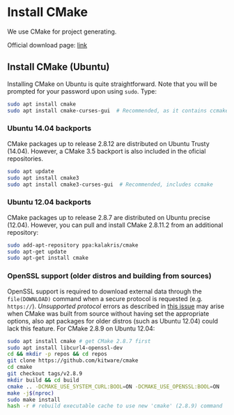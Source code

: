 # Install CMake

We use CMake for project generating.

Official download page: [link](https://cmake.org/download/)

## Install CMake (Ubuntu)

Installing CMake on Ubuntu is quite straightforward. Note that you will be prompted for your password upon using `sudo`. Type:

```bash
sudo apt install cmake
sudo apt install cmake-curses-gui  # Recommended, as it contains ccmake.
```

### Ubuntu 14.04 backports

CMake packages up to release 2.8.12 are distributed on Ubuntu Trusty (14.04). However, a CMake 3.5 backport is also included in the oficial repositories.

```bash
sudo apt update
sudo apt install cmake3
sudo apt install cmake3-curses-gui  # Recommended, includes ccmake
```

### Ubuntu 12.04 backports

CMake packages up to release 2.8.7 are distributed on Ubuntu precise (12.04). However, you can pull and install CMake 2.8.11.2 from an additional repository:

```bash
sudo add-apt-repository ppa:kalakris/cmake
sudo apt-get update
sudo apt-get install cmake
```

### OpenSSL support (older distros and building from sources)

OpenSSL support is required to download external data through the `file(DOWNLOAD)` command when a secure protocol is requested (e.g. `https://`). *Unsupported protocol* errors as described in [this issue](https://github.com/roboticslab-uc3m/installation-guides/issues/49) may arise when CMake was built from source without having set the appropriate options, also apt packages for older distros (such as Ubuntu 12.04) could lack this feature. For CMake 2.8.9 on Ubuntu 12.04:

```bash
sudo apt install cmake # get CMake 2.8.7 first
sudo apt install libcurl4-openssl-dev
cd && mkdir -p repos && cd repos
git clone https://github.com/kitware/cmake
cd cmake
git checkout tags/v2.8.9
mkdir build && cd build
cmake .. -DCMAKE_USE_SYSTEM_CURL:BOOL=ON -DCMAKE_USE_OPENSSL:BOOL=ON
make -j$(nproc)
sudo make install
hash -r # rebuild executable cache to use new 'cmake' (2.8.9) command
```
